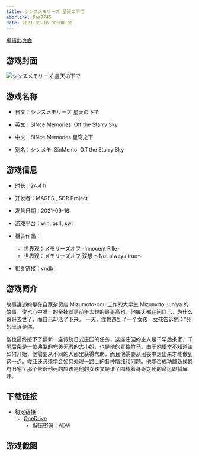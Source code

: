 ```yaml
---
title: シンスメモリーズ 星天の下で
abbrlink: 9aa7745
date: 2021-09-16 00:00:00
---
```

[编辑此页面](https://github.com/ACG-3/ADV3-source/blob/main/source/_posts/games/%E3%82%B7%E3%83%B3%E3%82%B9%E3%83%A1%E3%83%A2%E3%83%AA%E3%83%BC%E3%82%BA%20%E6%98%9F%E5%A4%A9%E3%81%AE%E4%B8%8B%E3%81%A7.md)

## 游戏封面

![シンスメモリーズ 星天の下で](https://pan.timero.xyz/onedrive/img_lib_001/%E3%82%B7%E3%83%B3%E3%82%B9%E3%83%A1%E3%83%A2%E3%83%AA%E3%83%BC%E3%82%BA%20%E6%98%9F%E5%A4%A9%E3%81%AE%E4%B8%8B%E3%81%A7_cover.avif)


## 游戏名称

- 日文：シンスメモリーズ 星天の下で
- 英文：SINce Memories: Off the Starry Sky
- 中文：SINce Memories 星穹之下

- 别名：シンメモ, SinMemo, Off the Starry Sky


## 游戏信息

- 时长：24.4 h
- 开发者：MAGES., SDR Project
- 发售日期：2021-09-16
- 游戏平台：win, ps4, swi
- 相关作品：
   - 世界观：メモリーズオフ -Innocent Fille-
   - 世界观：メモリーズオフ 双想 ～Not always true～

- 相关链接：[vndb](https://vndb.org/v28683)


## 游戏简介

故事讲述的是在自家杂货店 Mizumoto-dou 工作的大学生 Mizumoto Jun'ya 的故事。俊也心中唯一的牵挂就是前年去世的哥哥高也。他每天都在问自己，为什么哥哥去世了，而自己却活了下来。
一天，俊也遇到了一个女孩，女孩告诉他："死的应该是你。

俊也最终接下了翻新一座传统日式庄园的任务，这座庄园的主人是千早后条家，千早后条是一位典型的完美无瑕的大小姐，也是他的青梅竹马。由于他根本不知道该如何开始，他需要从不同的人那里获得帮助，而且他需要从沮丧中走出来才能做到这一点。俊亚还必须学会如何处理一路上的各种情绪和问题。他能否成功翻新侯爵府旧宅？那个告诉他死的应该是他的女孩又是谁？围绕着哥哥之死的命运即将展开。




## 下载链接

- 稳定链接：
    - [OneDrive](https://pan.timero.xyz/onedrive/adv_lib_001/%E3%82%B7%E3%83%B3%E3%82%B9%E3%83%A1%E3%83%A2%E3%83%AA%E3%83%BC%E3%82%BA%20%E6%98%9F%E5%A4%A9%E3%81%AE%E4%B8%8B%E3%81%A7)
        - 解压密码：ADV!



## 游戏截图


